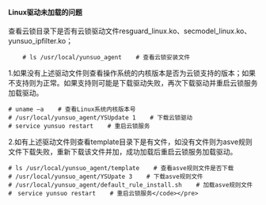 #### Linux驱动未加载的问题

查看云锁目录下是否有云锁驱动文件resguard\_linux.ko、secmodel\_linux.ko、yunsuo\_ipfilter.ko；

```
    # ls /usr/local/yunsuo_agent    # 查看云锁安装文件
```

1.如果没有上述驱动文件则查看操作系统的内核版本是否为云锁支持的版本；如果不支持则为正常。如果支持则可能是下载驱动失败，再次下载驱动并重启云锁服务加载驱动。

  ```
  # uname –a    # 查看Linux系统内核版本号
  # /usr/local/yunsuo_agent/YSUpdate 1    # 下载云锁驱动
  # service yunsuo restart    # 重启云锁服务
  ```
2.如有上述驱动文件则查看template目录下是有文件，如没有文件则为asve规则文件下载失败，重新下载该文件并加，成功加载后重启云锁服务加载驱动。

  ```
  # ls /usr/local/yunsuo_agent/template    # 查看asve规则文件是否下载
  # /usr/local/yunsuo_agent/YSUpate 3    # 下载asve规则文件
  # /usr/local/yunsuo_agent/default_rule_install.sh    # 加载asve规则文件
  #　service yunsuo restart    # 重启云锁服务</code></pre>
  ```


